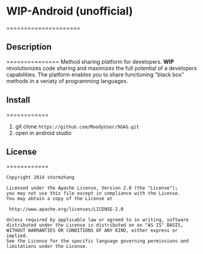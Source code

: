 # WIP-Android (unofficial)
=====================



## Description
===============
Method sharing platform for developers.
**WIP** revolutionizes code sharing and maximizes the full potential of a developers capabilities.
The platform enables you to share functioning "black box" methods in a veriaty of programming languages.

## Install
============
1. git clone `https://github.com/MoodyUser/9GAG.git`
2. open in android studio

## License
============

    Copyright 2014 stormzhang

	Licensed under the Apache License, Version 2.0 (the "License");
	you may not use this file except in compliance with the License.
	You may obtain a copy of the License at

     http://www.apache.org/licenses/LICENSE-2.0

	Unless required by applicable law or agreed to in writing, software
	distributed under the License is distributed on an "AS IS" BASIS,
	WITHOUT WARRANTIES OR CONDITIONS OF ANY KIND, either express or implied.
	See the License for the specific language governing permissions and
	limitations under the License.